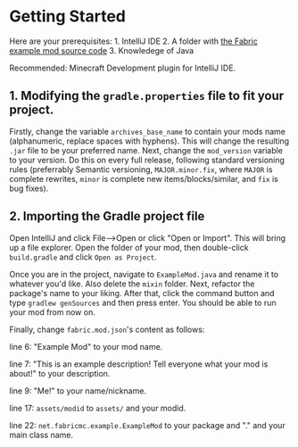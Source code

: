 # Getting Started
Here are your prerequisites:
    1. IntelliJ IDE
    2. A folder with [the Fabric example mod source code](https://github.com/FabricMC/fabric-example-mod)
    3. Knowledege of Java
    
Recommended:
    Minecraft Development plugin for IntelliJ IDE.
    
## 1. Modifying the `gradle.properties` file to fit your project.

Firstly, change the variable `archives_base_name` to contain your mods name (alphanumeric, replace spaces with hyphens). This will change the resulting `.jar` file to be your preferred name.
Next, change the `mod_version` variable to your version. Do this on every full release, following standard versioning rules (preferrably Semantic versioning, `MAJOR.minor.fix`, where `MAJOR` is complete rewrites, `minor` is complete new items/blocks/similar, and `fix` is bug fixes).

## 2. Importing the Gradle project file

Open IntelliJ and click File-->Open or click "Open or Import".
This will bring up a file explorer. Open the folder of your mod, then double-click `build.gradle` and click `Open as Project`.

Once you are in the project, navigate to `ExampleMod.java` and rename it to whatever you'd like. Also delete the `mixin` folder.
Next, refactor the package's name to your liking.
After that, click the command button and type `gradlew genSources` and then press enter. You should be able to run your mod from now on.

Finally, change `fabric.mod.json`'s content as follows:

line 6: "Example Mod" to your mod name.

line 7: "This is an example description! Tell everyone what your mod is about!" to your description.

line 9: "Me!" to your name/nickname.

line 17: `assets/modid` to `assets/` and your modid.

line 22: `net.fabricmc.example.ExampleMod` to your package and "." and your main class name.
